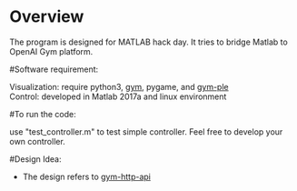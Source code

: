 # Overview <br />

The program is designed for MATLAB hack day. It tries to bridge Matlab to OpenAI Gym platform. <br />

#Software requirement: <br />

Visualization: require python3, [gym](https://github.com/openai/gym), pygame, and [gym-ple](https://github.com/lusob/gym-ple) <br />
Control: developed in Matlab 2017a and linux environment <br />

#To run the code: <br />

use "test_controller.m" to test simple controller. Feel free to develop your own controller. <br />

#Design Idea: <br />
- The design refers to [gym-http-api](https://github.com/openai/gym-http-api) <br />
